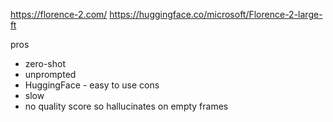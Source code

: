 https://florence-2.com/
https://huggingface.co/microsoft/Florence-2-large-ft

pros
 - zero-shot
 - unprompted
 - HuggingFace - easy to use
cons
 - slow
 - no quality score so hallucinates on empty frames